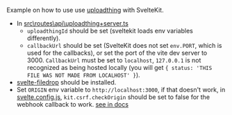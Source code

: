 Example on how to use use [uploadthing](https://uploadthing.com/) with SvelteKit.

-   In [src\routes\api\uploadthing\+server.ts](https://github.com/MatsDK/uploadthing-sveltekit/blob/main/src/routes/api/uploadthing/%2Bserver.ts)
    -   `uploadthingId` should be set (sveltekit loads env variables differently).
    -   `callbackUrl` should be set (SvelteKit does not set `env.PORT`, which is used for the callbacks), or set the port of the vite dev server to 3000. `CallbackUrl` must be set to `localhost`, `127.0.0.1` is not recognized as being hosted locally (you will get `{ status: 'THIS FILE WAS NOT MADE FROM LOCALHOST' }`).
-   [svelte-filedrop](https://github.com/chanced/filedrop-svelte) should be installed.
-   Set `ORIGIN` env variable to `http://localhost:3000`, if that doesn't work, in [svelte.config.js](https://github.com/MatsDK/uploadthing-sveltekit/blob/main/svelte.config.js), `kit.csrf.checkOrigin` should be set to false for the webhook callback to work. [see in docs](https://kit.svelte.dev/docs/adapter-node#environment-variables-origin-protocol-header-and-host-header)
